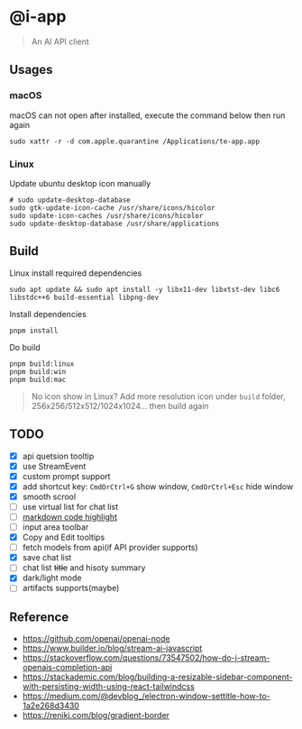 # @i-app

> An AI API client

## Usages

### macOS

macOS can not open after installed, execute the command below then run again

```shell
sudo xattr -r -d com.apple.quarantine /Applications/te-app.app
```

### Linux

Update ubuntu desktop icon manually

```shell
# sudo update-desktop-database
sudo gtk-update-icon-cache /usr/share/icons/hicolor
sudo update-icon-caches /usr/share/icons/hicolor
sudo update-desktop-database /usr/share/applications
```

## Build

Linux install required dependencies

```shell
sudo apt update && sudo apt install -y libx11-dev libxtst-dev libc6 libstdc++6 build-essential libpng-dev
```

Install dependencies

```shell
pnpm install
```

Do build

```shell
pnpm build:linux
pnpm build:win
pnpm build:mac
```

> No icon show in Linux?
> Add more resolution icon under `build` folder, 256x256/512x512/1024x1024... then build again

## TODO

- [X] api quetsion tooltip
- [X] use StreamEvent
- [X] custom prompt support
- [X] add shortcut key: `CmdOrCtrl+G` show window, `CmdOrCtrl+Esc` hide window
- [X] smooth scrool
- [ ] use virtual list for chat list
- [ ] [markdown code highlight](https://stackoverflow.com/questions/71907116/react-markdown-and-react-syntax-highlighter)
- [ ] input area toolbar
- [X] Copy and Edit tooltips
- [ ] fetch models from api(if API provider supports)
- [X] save chat list
- [ ] chat list ~~title~~ and hisoty summary
- [X] dark/light mode
- [ ] artifacts supports(maybe)

## Reference

- https://github.com/openai/openai-node
- https://www.builder.io/blog/stream-ai-javascript
- https://stackoverflow.com/questions/73547502/how-do-i-stream-openais-completion-api
- https://stackademic.com/blog/building-a-resizable-sidebar-component-with-persisting-width-using-react-tailwindcss
- https://medium.com/@devblog_/electron-window-settitle-how-to-1a2e268d3430
- https://reniki.com/blog/gradient-border
